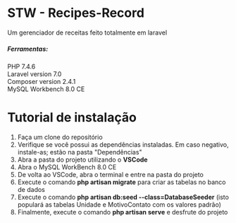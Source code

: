 # STW - Recipes-Record
Um gerenciador de receitas feito totalmente em laravel

##### Ferramentas:
PHP 7.4.6 <br>
Laravel version 7.0<br>
Composer version 2.4.1<br>
MySQL Workbench 8.0 CE

# Tutorial de instalação
1. Faça um clone do repositório<br>
2. Verifique se você possui as dependências instaladas. Em caso negativo, instale-as; estão na pasta "Dependências"<br>
3. Abra a pasta do projeto utilizando o <b>VSCode</b><br>
4. Abra o MySQL WorkBench 8.0 CE
5. De volta ao VSCode, abra o terminal e entre na pasta do projeto
6. Execute o comando <b>php artisan migrate</b> para criar as tabelas no banco de dados
7. Execute o comando <b>php artisan db:seed --class=DatabaseSeeder</b> (isto populará as tabelas Unidade e MotivoContato com os valores padrão)
8. Finalmente, execute o comando <b>php artisan serve</b> e desfrute do projeto
